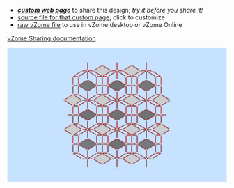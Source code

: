 
 - [***custom web page***][post] to share this design; *try it before you share it!*
 - [source file for that custom page][source]; click to customize
 - [raw vZome file][raw] to use in vZome desktop or vZome Online

[vZome Sharing documentation](https://vzome.github.io/vzome/sharing.html#how-it-works)

![Image](<Triacon-array.png>)


[post]: <https://John-Kostick.github.io/vzome-sharing/2022/01/02/Triacon-array-14-12-46.html>
[source]: <https://github.com/John-Kostick/vzome-sharing/edit/main/_posts/2022-01-02-Triacon-array-14-12-46.md>
[raw]: <https://raw.githubusercontent.com/John-Kostick/vzome-sharing/main/2022/01/02/14-12-46-Triacon-array/Triacon-array.vZome>
